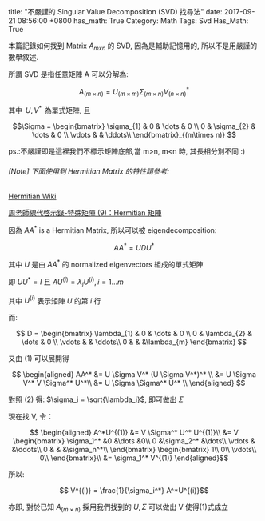 title: "不嚴謹的 Singular Value Decomposition (SVD) 找尋法"
date: 2017-09-21 08:56:00 +0800
has_math: True
Category: Math
Tags: Svd
Has_Math: True

$$ \newcommand{\norm}[1]{\left\lVert#1\right\rVert} $$
$$ \newcommand{\fpart}[2]{\frac{\partial #1}{\partial #2}} $$


本篇記錄如何找到 Matrix $A_{mxn}$ 的 SVD, 因為是輔助記憶用的, 所以不是用嚴謹的數學敘述.

所謂 SVD 是指任意矩陣 A 可以分解為:

$$ A_{(m\times n)} = U_{(m\times m)}\Sigma_{(m\times n)} V^{*}_{(n\times n)} \tag{1}$$

其中 $\,U,\,V^*\,$ 為單式矩陣, 且

$$\Sigma = \begin{bmatrix}
    \sigma_{1}   & 0          & \dots     & 0 \\
    0            & \sigma_{2} & \dots     & 0 \\
    \vdots       &            & \ddots\\
\end{bmatrix}_{(m\times n)} $$

ps.:不嚴謹即是這裡我們不標示矩陣底部,當 m>n, m<n 時,  其長相分別不同 :)


###### [Note] 下面使用到 Hermitian Matrix 的特性請參考:

  [Hermitian Wiki](https://en.wikipedia.org/wiki/Hermitian_matrix)

  [周老師線代啓示錄-特殊矩陣 (9)：Hermitian 矩陣](https://ccjou.wordpress.com/2010/01/05/%E7%89%B9%E6%AE%8A%E7%9F%A9%E9%99%A3-%E4%B9%9D%EF%BC%9A-hermitian-%E7%9F%A9%E9%99%A3/)


因為 $AA^*$ is a Hermitian Matrix, 所以可以被 eigendecomposition:

$$ AA^* = UDU^* \tag{2}$$

其中 $U$ 是由 $AA^*$ 的 normalized eigenvectors 組成的單式矩陣

即 $UU^* = I$ 且 $AU^{(i)} = \lambda_i U^{(i)}, i=1...m$

其中 $U^{(i)}$ 表示矩陣 $U$ 的第 $i$ 行

而:

$$ D = \begin{bmatrix}
\lambda_{1}   & 0          & \dots     & 0 \\
0            & \lambda_{2} & \dots     & 0 \\
\vdots       &            & \ddots\\
0            &            &            &\lambda_{m}
\end{bmatrix} $$

又由 (1) 可以展開得

$$ \begin{aligned} AA^* &=  U \Sigma V^* (U \Sigma V^*)^*  \\
                        &= U \Sigma V^* V \Sigma^* U^*\\
                        &= U \Sigma \Sigma^* U^* \\
\end{aligned} $$

對照 (2) 得: $\sigma_i = \sqrt{\lambda_i}$, 即可做出 $\Sigma$

現在找 V, 令：

$$ \begin{aligned} A^*U^{(1)} &= V \Sigma^* U^* U^{(1)}\\
                              &= V \begin{bmatrix}
                                   \sigma_1^*   &0           &\dots     &0\\
                                   0            &\sigma_2^*  &\dots\\
                                   \vdots       &            &\ddots\\
                                   0            &            &          &\sigma_n^*\\
                                   \end{bmatrix}
                                   \begin{bmatrix}
                                   1\\
                                   0\\
                                   \vdots\\
                                   0\\
                                   \end{bmatrix}\\
                               &= \sigma_1^* V^{(1)}
\end{aligned}$$

所以:

$$ V^{(i)} = \frac{1}{\sigma_i^*} A^*U^{(i)}$$

亦即, 對於已知 $A_{(m\times n)}$ 採用我們找到的 $U,\,\Sigma$ 可以做出 V 使得(1)式成立
#
